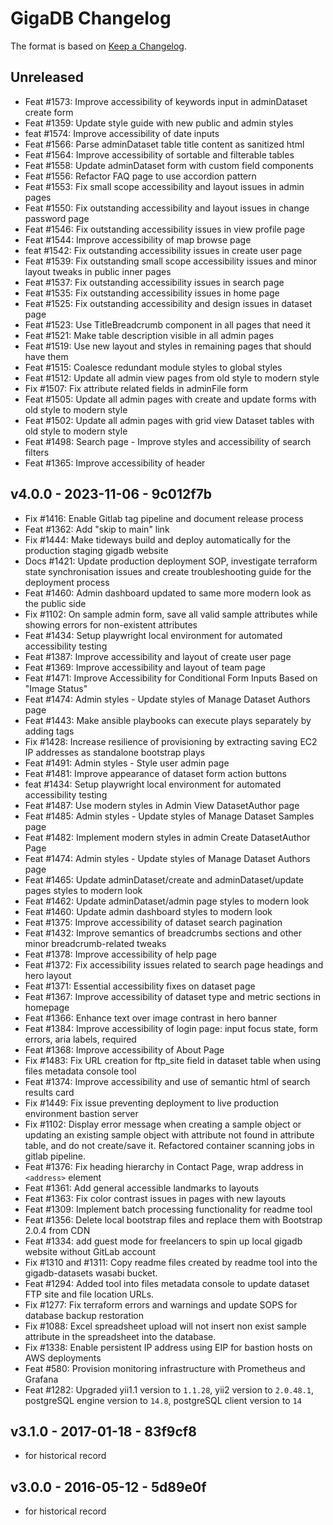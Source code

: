 # GigaDB Changelog

The format is based on [Keep a Changelog](https://keepachangelog.com/en/1.0.0/).

## Unreleased

- Feat #1573: Improve accessibility of keywords input in adminDataset create form
- Feat #1359: Update style guide with new public and admin styles
- feat #1574: Improve accessibility of date inputs
- Feat #1566: Parse adminDataset table title content as sanitized html
- Feat #1564: Improve accessibility of sortable and filterable tables
- Feat #1558: Update adminDataset form with custom field components
- Feat #1556: Refactor FAQ page to use accordion pattern
- Feat #1553: Fix small scope accessibility and layout issues in admin pages
- Feat #1550: Fix outstanding accessibility and layout issues in change password page
- Feat #1546: Fix outstanding accessibility issues in view profile page
- Feat #1544: Improve accessibility of map browse page
- feat #1542: Fix outstanding accessibility issues in create user page
- Feat #1539: Fix outstanding small scope accessibility issues and minor layout tweaks in public inner pages
- Feat #1537: Fix outstanding accessibility issues in search page
- Feat #1535: Fix outstanding accessibility issues in home page
- Feat #1525: Fix outstanding accessibility and design issues in dataset page
- Feat #1523: Use TitleBreadcrumb component in all pages that need it
- Feat #1521: Make table description visible in all admin pages
- Feat #1519: Use new layout and styles in remaining pages that should have them
- Feat #1515: Coalesce redundant module styles to global styles
- Feat #1512: Update all admin view pages from old style to modern style
- Fix #1507: Fix attribute related fields in adminFile form
- Feat #1505: Update all admin pages with create and update forms with old style to modern style
- Feat #1502: Update all admin pages with grid view Dataset tables with old style to modern style
- Feat #1498: Search page - Improve styles and accessibility of search filters
- Feat #1365: Improve accessibility of header


## v4.0.0 - 2023-11-06 - 9c012f7b

- Fix #1416: Enable Gitlab tag pipeline and document release process
- Feat #1362: Add "skip to main" link
- Fix #1444: Make tideways build and deploy automatically for the production staging gigadb website
- Docs #1421: Update production deployment SOP, investigate terraform state synchronisation issues and create troubleshooting guide for the deployment process
- Feat #1460: Admin dashboard updated to same more modern look as the public side
- Fix #1102: On sample admin form, save all valid sample attributes while showing errors for non-existent attributes
- Feat #1434: Setup playwright local environment for automated accessibility testing
- Feat #1387: Improve accessibility and layout of create user page
- Feat #1369: Improve accessibility and layout of team page
- Feat #1471: Improve Accessibility for Conditional Form Inputs Based on "Image Status"
- Feat #1474: Admin styles - Update styles of Manage Dataset Authors page
- Feat #1443: Make ansible playbooks can execute plays separately by adding tags
- Fix #1428: Increase resilience of provisioning by extracting saving EC2 IP addresses as standalone bootstrap plays
- Feat #1491: Admin styles - Style user admin page
- Feat #1481: Improve appearance of dataset form action buttons
- feat #1434: Setup playwright local environment for automated accessibility testing
- Feat #1487: Use modern styles in Admin View DatasetAuthor page
- Feat #1485: Admin styles - Update styles of Manage Dataset Samples page
- Feat #1482: Implement modern styles in admin Create DatasetAuthor Page
- Feat #1474: Admin styles - Update styles of Manage Dataset Authors page
- Feat #1465: Update adminDataset/create and adminDataset/update pages styles to modern look
- Feat #1462: Update adminDataset/admin page styles to modern look
- Feat #1460: Update admin dashboard styles to modern look
- Feat #1375: Improve accessibility of dataset search pagination
- Feat #1432: Improve semantics of breadcrumbs sections and other minor breadcrumb-related tweaks
- Feat #1378: Improve accessibility of help page
- Feat #1372: Fix accessibility issues related to search page headings and hero layout
- Feat #1371: Essential accessibility fixes on dataset page
- Feat #1367: Improve accessibility of dataset type and metric sections in homepage
- Feat #1366: Enhance text over image contrast in hero banner
- Feat #1384: Improve accessibility of login page: input focus state, form errors, aria labels, required
- Feat #1368: Improve accessibility of About Page
- Fix #1483: Fix URL creation for ftp_site field in dataset table when using files metadata console tool
- Feat #1374: Improve accessibility and use of semantic html of search results card
- Fix #1449: Fix issue preventing deployment to live production environment bastion server
- Fix #1102: Display error message when creating a sample object or updating an existing sample object with attribute not found in attribute table, and do not create/save it. Refactored container scanning jobs in gitlab pipeline.
- Feat #1376: Fix heading hierarchy in Contact Page, wrap address in `<address>` element
- Feat #1361: Add general accessible landmarks to layouts
- Feat #1363: Fix color contrast issues in pages with new layouts
- Feat #1309: Implement batch processing functionality for readme tool
- Feat #1356: Delete local bootstrap files and replace them with Bootstrap 2.0.4 from CDN
- Feat #1334: add guest mode for freelancers to spin up local gigadb website without GitLab account
- Fix #1310 and #1311: Copy readme files created by readme tool into the
  gigadb-datasets wasabi bucket.
- Feat #1294: Added tool into files metadata console to update dataset FTP site
  and file location URLs.
- Fix #1277: Fix terraform errors and warnings and update SOPS for database backup restoration
- Fix #1088: Excel spreadsheet upload will not insert non exist sample attribute in the spreadsheet into the database.
- Fix #1338: Enable persistent IP address using EIP for bastion hosts on AWS deployments
- Feat #580: Provision monitoring infrastructure with Prometheus and Grafana
- Feat #1282: Upgraded yii1.1 version to `1.1.28`, yii2 version to `2.0.48.1`, postgreSQL engine version to `14.8`, postgreSQL client version to `14`

## v3.1.0 - 2017-01-18 - 83f9cf8

- for historical record

## v3.0.0 - 2016-05-12 - 5d89e0f

- for historical record
